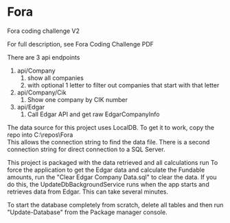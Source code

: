 # Fora

Fora coding challenge V2

For full description, see Fora Coding Challenge PDF

There are 3 api endpoints 
1. api/Company
	1. show all companies
	2. with optional 1 letter to filter out companies that start with that letter
2. api/Company/Cik
	1. Show one company by CIK number
3. api/Edgar
	1. Call Edgar API and get raw EdgarCompanyInfo

The data source for this project uses LocalDB. 
To get it to work, copy the repo into C:\repos\Fora\
This allows the connection string to find the data file.
There is a second connection string for direct connection to a SQL Server.


This project is packaged with the data retrieved and all calculations run
To force the application to get the Edgar data and calculate the Fundable amounts, run the "Clear Edgar Company Data.sql" to clear the data.
If you do this, the UpdateDbBackgroundService runs when the app starts and retrieves data from Edgar.  This can take several minutes.

To start the database completely from scratch, delete all tables and then run "Update-Database" from the Package manager console.
